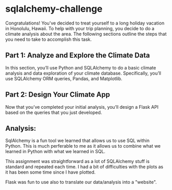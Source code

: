 # sqlalchemy-challenge
Congratulations! You've decided to treat yourself to a long holiday vacation in Honolulu, Hawaii. To help with your trip planning, you decide to do a climate analysis about the area. The following sections outline the steps that you need to take to accomplish this task.

## Part 1: Analyze and Explore the Climate Data
In this section, you’ll use Python and SQLAlchemy to do a basic climate analysis and data exploration of your climate database. Specifically, you’ll use SQLAlchemy ORM queries, Pandas, and Matplotlib.

## Part 2: Design Your Climate App
Now that you’ve completed your initial analysis, you’ll design a Flask API based on the queries that you just developed.

## Analysis: 
SqlAlchemy is a fun tool we learned that allows us to use SQL within Python. This is much perferable to me as it allows us to combine what we learned in Python with what we learned in SQL. 

This assignment was straightforward as a lot of SQLAlchemy stuff is standard and repeated each time. I had a bit of difficulties with the plots as it has been some time since I have plotted. 

Flask was fun to use also to translate our data/analysis into a "website". 
